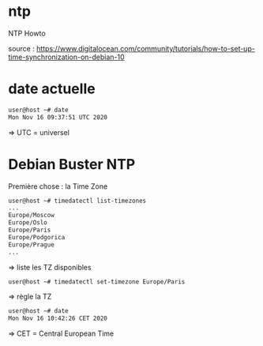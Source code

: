 # ntp
NTP Howto

source : https://www.digitalocean.com/community/tutorials/how-to-set-up-time-synchronization-on-debian-10


# date actuelle
``` sh
user@host ~# date
Mon Nov 16 09:37:51 UTC 2020
```
=> UTC = universel

# Debian Buster NTP
Première chose : la Time Zone
``` sh
user@host ~# timedatectl list-timezones
...
Europe/Moscow
Europe/Oslo
Europe/Paris
Europe/Podgorica
Europe/Prague
...
```
=> liste les TZ disponibles

``` sh
user@host ~# timedatectl set-timezone Europe/Paris
```
=> règle la TZ
``` sh
user@host ~# date
Mon Nov 16 10:42:26 CET 2020
```
=> CET = Central European Time
